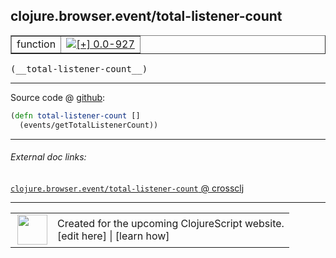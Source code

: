 ## clojure.browser.event/total-listener-count



 <table border="1">
<tr>
<td>function</td>
<td><a href="https://github.com/cljsinfo/cljs-api-docs/tree/0.0-927"><img valign="middle" alt="[+] 0.0-927" title="Added in 0.0-927" src="https://img.shields.io/badge/+-0.0--927-lightgrey.svg"></a> </td>
</tr>
</table>


 <samp>
(__total-listener-count__)<br>
</samp>

---







Source code @ [github](https://github.com/clojure/clojurescript/blob/r3191/src/cljs/clojure/browser/event.cljs#L87-L88):

```clj
(defn total-listener-count []
  (events/getTotalListenerCount))
```

<!--
Repo - tag - source tree - lines:

 <pre>
clojurescript @ r3191
└── src
    └── cljs
        └── clojure
            └── browser
                └── <ins>[event.cljs:87-88](https://github.com/clojure/clojurescript/blob/r3191/src/cljs/clojure/browser/event.cljs#L87-L88)</ins>
</pre>

-->

---



###### External doc links:

[`clojure.browser.event/total-listener-count` @ crossclj](http://crossclj.info/fun/clojure.browser.event.cljs/total-listener-count.html)<br>

---

 <table>
<tr><td>
<img valign="middle" align="right" width="48px" src="http://i.imgur.com/Hi20huC.png">
</td><td>
Created for the upcoming ClojureScript website.<br>
[edit here] | [learn how]
</td></tr></table>

[edit here]:https://github.com/cljsinfo/cljs-api-docs/blob/master/cljsdoc/clojure.browser.event_total-listener-count.cljsdoc
[learn how]:https://github.com/cljsinfo/cljs-api-docs/wiki/cljsdoc-files

<!--

This information was too distracting to show to readers, but I'll leave it
commented here since it is helpful to:

- pretty-print the data used to generate this document
- and show how to retrieve that data



The API data for this symbol:

```clj
{:ns "clojure.browser.event",
 :name "total-listener-count",
 :type "function",
 :signature ["[]"],
 :source {:code "(defn total-listener-count []\n  (events/getTotalListenerCount))",
          :title "Source code",
          :repo "clojurescript",
          :tag "r3191",
          :filename "src/cljs/clojure/browser/event.cljs",
          :lines [87 88]},
 :full-name "clojure.browser.event/total-listener-count",
 :full-name-encode "clojure.browser.event_total-listener-count",
 :history [["+" "0.0-927"]]}

```

Retrieve the API data for this symbol:

```clj
;; from Clojure REPL
(require '[clojure.edn :as edn])
(-> (slurp "https://raw.githubusercontent.com/cljsinfo/cljs-api-docs/catalog/cljs-api.edn")
    (edn/read-string)
    (get-in [:symbols "clojure.browser.event/total-listener-count"]))
```

-->
